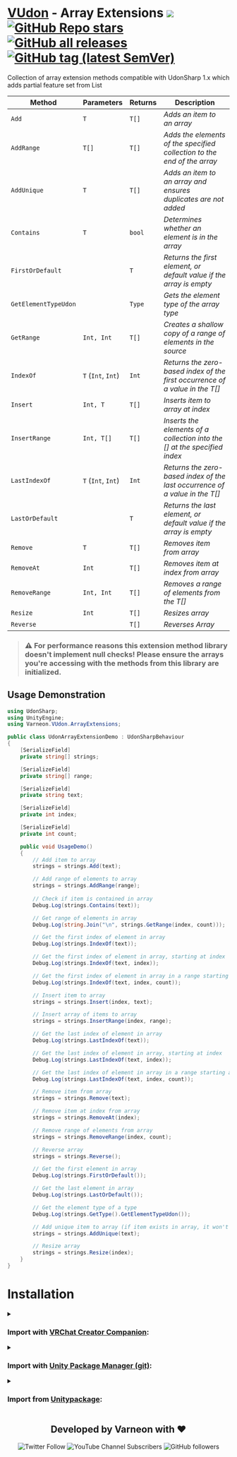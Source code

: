 <div>

# [VUdon](https://github.com/Varneon/VUdon) - Array Extensions ![](https://img.shields.io/badge/UdonSharp-Library-bb37fa) [![GitHub Repo stars](https://img.shields.io/github/stars/Varneon/VUdon-ArrayExtensions?style=flat&label=Stars)](https://github.com/Varneon/VUdon-ArrayExtensions/stargazers) [![GitHub all releases](https://img.shields.io/github/downloads/Varneon/VUdon-ArrayExtensions/total?color=blue&label=Downloads&style=flat)](https://github.com/Varneon/VUdon-ArrayExtensions/releases) [![GitHub tag (latest SemVer)](https://img.shields.io/github/v/tag/Varneon/VUdon-ArrayExtensions?color=blue&label=Release&sort=semver&style=flat)](https://github.com/Varneon/VUdon-ArrayExtensions/releases/latest)

</div>

Collection of array extension methods compatible with UdonSharp 1.x which adds partial feature set from List

| **Method** | **Parameters** | **Returns** | **Description** |
| - | - | - | - |
| `Add` | `T` | `T[]` | *Adds an item to an array* |
| `AddRange` | `T[]` | `T[]` | *Adds the elements of the specified collection to the end of the array* |
| `AddUnique` | `T` | `T[]` | *Adds an item to an array and ensures duplicates are not added* |
| `Contains` | `T` | `bool` | *Determines whether an element is in the array* |
| `FirstOrDefault` | | `T` | *Returns the first element, or default value if the array is empty* |
| `GetElementTypeUdon` | | `Type` | *Gets the element type of the array type* |
| `GetRange` | `Int, Int` | `T[]` | *Creates a shallow copy of a range of elements in the source* |
| `IndexOf` | `T` (`Int`, `Int`) | `Int` | *Returns the zero-based index of the first occurrence of a value in the T[]* |
| `Insert` | `Int, T` | `T[]` | *Inserts item to array at index* |
| `InsertRange` | `Int, T[]` | `T[]` | *Inserts the elements of a collection into the <T>[] at the specified index* |
| `LastIndexOf` | `T` (`Int`, `Int`) | `Int` | *Returns the zero-based index of the last occurrence of a value in the T[]* |
| `LastOrDefault` | | `T` | *Returns the last element, or default value if the array is empty* |
| `Remove` | `T` | `T[]` | *Removes item from array* |
| `RemoveAt` | `Int` | `T[]` | *Removes item at index from array* |
| `RemoveRange` | `Int, Int` | `T[]` | *Removes a range of elements from the T[]* |
| `Resize` | `Int` | `T[]` | *Resizes array* |
| `Reverse` | | `T[]` | *Reverses Array* |

> ### :warning: For performance reasons this extension method library doesn't implement null checks! Please ensure the arrays you're accessing with the methods from this library are initialized.

## Usage Demonstration
```csharp
using UdonSharp;
using UnityEngine;
using Varneon.VUdon.ArrayExtensions;

public class UdonArrayExtensionDemo : UdonSharpBehaviour
{
    [SerializeField]
    private string[] strings;

    [SerializeField]
    private string[] range;

    [SerializeField]
    private string text;

    [SerializeField]
    private int index;

    [SerializeField]
    private int count;

    public void UsageDemo()
    {
        // Add item to array
        strings = strings.Add(text);

        // Add range of elements to array
        strings = strings.AddRange(range);
        
        // Check if item is contained in array
        Debug.Log(strings.Contains(text));

        // Get range of elements in array
        Debug.Log(string.Join("\n", strings.GetRange(index, count)));

        // Get the first index of element in array
        Debug.Log(strings.IndexOf(text));

        // Get the first index of element in array, starting at index
        Debug.Log(strings.IndexOf(text, index));

        // Get the first index of element in array in a range starting at index at the size of count
        Debug.Log(strings.IndexOf(text, index, count));

        // Insert item to array
        strings = strings.Insert(index, text);

        // Insert array of items to array
        strings = strings.InsertRange(index, range);

        // Get the last index of element in array
        Debug.Log(strings.LastIndexOf(text));

        // Get the last index of element in array, starting at index
        Debug.Log(strings.LastIndexOf(text, index));

        // Get the last index of element in array in a range starting at index at the size of count
        Debug.Log(strings.LastIndexOf(text, index, count));

        // Remove item from array
        strings = strings.Remove(text);

        // Remove item at index from array
        strings = strings.RemoveAt(index);

        // Remove range of elements from array
        strings = strings.RemoveRange(index, count);

        // Reverse array
        strings = strings.Reverse();

        // Get the first element in array
        Debug.Log(strings.FirstOrDefault());

        // Get the last element in array
        Debug.Log(strings.LastOrDefault());

        // Get the element type of a type
        Debug.Log(strings.GetType().GetElementTypeUdon());

        // Add unique item to array (if item exists in array, it won't be added)
        strings = strings.AddUnique(text);

        // Resize array
        strings = strings.Resize(index);
    }
}

```

# Installation

<details><summary>

### Import with [VRChat Creator Companion](https://vcc.docs.vrchat.com/vpm/packages#user-packages):</summary>

> 1. Download `com.varneon.vudon.array-extensions.zip` from [here](https://github.com/Varneon/VUdon-ArrayExtensions/releases/latest)
> 2. Unpack the .zip somewhere
> 3. In VRChat Creator Companion, navigate to `Settings` > `User Packages` > `Add`
> 4. Navigate to the unpacked folder, `com.varneon.vudon.array-extensions` and click `Select Folder`
> 5. `VUdon - Array Extensions` should now be visible under `Local User Packages` in the project view in VRChat Creator Companion
> 6. Click `Add`

</details><details><summary>

### Import with [Unity Package Manager (git)](https://docs.unity3d.com/2019.4/Documentation/Manual/upm-ui-giturl.html):</summary>

> 1. In the Unity toolbar, select `Window` > `Package Manager` > `[+]` > `Add package from git URL...` 
> 2. Paste the following link: `https://github.com/Varneon/VUdon-ArrayExtensions.git?path=/Packages/com.varneon.vudon.array-extensions`

</details><details><summary>

### Import from [Unitypackage](https://docs.unity3d.com/2019.4/Documentation/Manual/AssetPackagesImport.html):</summary>

> 1. Download latest `com.varneon.vudon.array-extensions.unitypackage` from [here](https://github.com/Varneon/VUdon-ArrayExtensions/releases/latest)
> 2. Import the downloaded .unitypackage into your Unity project

</details>

<div align="center">

## Developed by Varneon with :hearts:

![Twitter Follow](https://img.shields.io/twitter/follow/Varneon?color=%231c9cea&label=%40Varneon&logo=Twitter&style=for-the-badge)
![YouTube Channel Subscribers](https://img.shields.io/youtube/channel/subscribers/UCKTxeXy7gyaxr-YA9qGWOYg?color=%23FF0000&label=Varneon&logo=YouTube&style=for-the-badge)
![GitHub followers](https://img.shields.io/github/followers/Varneon?color=%23303030&label=Varneon&logo=GitHub&style=for-the-badge)

</div>
